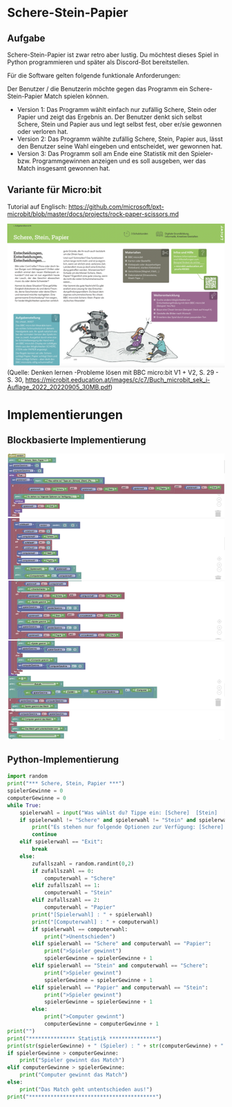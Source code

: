 # Schere-Stein-Papier

## Aufgabe
Schere-Stein-Papier ist zwar retro aber lustig. Du möchtest dieses Spiel in Python programmieren und später als Discord-Bot bereitstellen.

Für die Software gelten folgende funktionale Anforderungen:

Der Benutzer / die Benutzerin möchte gegen das Programm ein Schere-Stein-Papier Match spielen können.

  - Version 1: Das Programm wählt einfach nur zufällig Schere, Stein oder Papier und zeigt das Ergebnis an. Der Benutzer denkt sich selbst Schere, Stein und Papier aus und legt selbst fest, ober er/sie gewonnen oder verloren hat. 
  - Version 2: Das Programm wählte zufällig Schere, Stein, Papier aus, lässt den Benutzer seine Wahl eingeben und entscheidet, wer gewonnen hat. 
  - Version 3: Das Programm soll am Ende eine Statistik mit den Spieler- bzw. Programmgewinnen anzeigen und es soll ausgeben, wer das Match insgesamt gewonnen hat.

## Variante für Micro:bit

Tutorial auf Englisch: https://github.com/microsoft/pxt-microbit/blob/master/docs/projects/rock-paper-scissors.md

![](/SchereSteinPapier/bilder/sspmicrobit.png)
(Quelle: Denken lernen -Probleme lösen mit BBC micro:bit V1 + V2, S. 29 - S. 30, https://microbit.eeducation.at/images/c/c7/Buch_microbit_sek_i-Auflage_2022_20220905_30MB.pdf)





# Implementierungen

## Blockbasierte Implementierung
![](/SchereSteinPapier/bilder/ssp1.png)
![](/SchereSteinPapier/bilder/ssp2.png)
![](/SchereSteinPapier/bilder/ssp3.png)
![](/SchereSteinPapier/bilder/ssp4.png)
![](/SchereSteinPapier/bilder/ssp5.png)

## Python-Implementierung

```python
import random
print("*** Schere, Stein, Papier ***")
spielerGewinne = 0
computerGewinne = 0
while True:
    spielerwahl = input("Was wählst du? Tippe ein: [Schere]  [Stein]  [Papier]  [Exit] ")
    if spielerwahl != "Schere" and spielerwahl != "Stein" and spielerwahl != "Papier" and spielerwahl != "Exit":
        print("Es stehen nur folgende Optionen zur Verfügung: [Schere]  [Stein]  [Papier]  [Exit] ")
        continue
    elif spielerwahl == "Exit":
        break
    else:
        zufallszahl = random.randint(0,2)
        if zufallszahl == 0:
            computerwahl = "Schere"
        elif zufallszahl == 1:
            computerwahl = "Stein"
        elif zufallszahl == 2:
            computerwahl = "Papier"
        print("[Spielerwahl] : " + spielerwahl)
        print("[Computerwahl] : " + computerwahl)
        if spielerwahl == computerwahl:
            print(">Unentschieden")
        elif spielerwahl == "Schere" and computerwahl == "Papier":
            print(">Spieler gewinnt")
            spielerGewinne = spielerGewinne + 1
        elif spielerwahl == "Stein" and computerwahl == "Schere":
            print(">Spieler gewinnt")
            spielerGewinne = spielerGewinne + 1
        elif spielerwahl == "Papier" and computerwahl == "Stein":
            print(">Spieler gewinnt")
            spielerGewinne = spielerGewinne + 1
        else:
            print(">Computer gewinnt")
            computerGewinne = computerGewinne + 1
print("")
print("*************** Statistik ***************")
print(str(spielerGewinne) + " (Spieler) : " + str(computerGewinne) + " (Computer)")
if spielerGewinne > computerGewinne:
    print("Spieler gewinnt das Match")
elif computerGewinne > spielerGewinne:
    print("Computer gewinnt das Match")
else:
    print("Das Match geht untentschieden aus!")
print("*****************************************")

```

